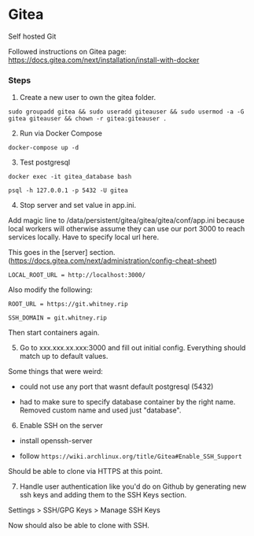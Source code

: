 # Gitea

Self hosted Git

Followed instructions on Gitea page: https://docs.gitea.com/next/installation/install-with-docker

### Steps
	
1. Create a new user to own the gitea folder.

`sudo groupadd gitea && sudo useradd giteauser && sudo usermod -a -G gitea giteauser && chown -r gitea:giteauser .`

2. Run via Docker Compose

`docker-compose up -d`

3. Test postgresql

`docker exec -it gitea_database bash`

`psql -h 127.0.0.1 -p 5432 -U gitea`

4. Stop server and set value in app.ini.

Add magic line to /data/persistent/gitea/gitea/gitea/conf/app.ini because local workers will otherwise assume they can use our port 3000 to reach services locally. Have to specify local url here.

This goes in the [server] section. (https://docs.gitea.com/next/administration/config-cheat-sheet)

`LOCAL_ROOT_URL = http://localhost:3000/`

Also modify the following:

`ROOT_URL = https://git.whitney.rip`

`SSH_DOMAIN = git.whitney.rip`

Then start containers again.

5. Go to xxx.xxx.xx.xxx:3000 and fill out initial config. Everything should match up to default values.


Some things that were weird: 

- could not use any port that wasnt default postgresql (5432)

- had to make sure to specify database container by the right name. Removed custom name and used just "database".

6. Enable SSH on the server

- install openssh-server

- follow `https://wiki.archlinux.org/title/Gitea#Enable_SSH_Support`

Should be able to clone via HTTPS at this point.

7. Handle user authentication like you'd do on Github by generating new ssh keys and adding them to the SSH Keys section.

Settings > SSH/GPG Keys > Manage SSH Keys

Now should also be able to clone with SSH.
